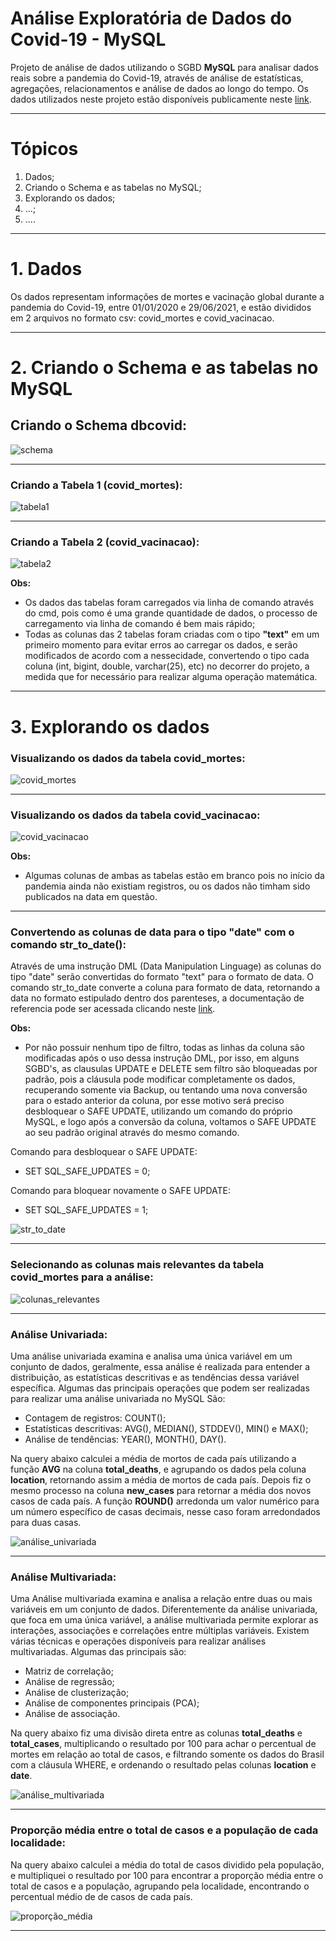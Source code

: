 # **Análise Exploratória de Dados do Covid-19 - MySQL**

 Projeto de análise de dados utilizando o SGBD **MySQL** para analisar dados reais sobre a pandemia do Covid-19, através de análise de estatísticas, agregações, relacionamentos e análise de dados ao longo do tempo.
 Os dados utilizados neste projeto estão disponíveis publicamente neste [link](https://ourworldindata.org/covid-deaths).

---

# **Tópicos**

<ol type="1">
  <li>Dados;</li>
  <li>Criando o Schema e as tabelas no MySQL;</li>
  <li>Explorando os dados;</li>
  <li>...;</li>
  <li>....</li>
</ol>

---

#  1\. **Dados**

 Os dados representam informações de mortes e vacinação global durante a pandemia do Covid-19, entre 01/01/2020 e 29/06/2021, e estão divididos em 2 arquivos no formato csv: covid_mortes e covid_vacinacao.

---

#  2\. **Criando o Schema e as tabelas no MySQL**

## **Criando o Schema dbcovid:**

![schema](https://github.com/jaquessonoliveira/MySQL-Projeto-analise-covid/blob/main/Arquivos/01%20-%20Criando%20o%20Schema%20dbcovid.png?raw=true)

---

### **Criando a Tabela 1 (covid_mortes):**

![tabela1](https://github.com/jaquessonoliveira/MySQL-Projeto-analise-covid/blob/main/Arquivos/02%20-%20Criando%20a%20tabela%20covid_mortes.png?raw=true)

---

### **Criando a Tabela 2 (covid_vacinacao):**

![tabela2](https://github.com/jaquessonoliveira/MySQL-Projeto-analise-covid/blob/main/Arquivos/03%20-%20Criando%20a%20tabela%20covid_vacina%C3%A7%C3%A3o.png?raw=true)

**Obs:**
-  Os dados das tabelas foram carregados via linha de comando através do cmd, pois como é uma grande quantidade de dados, o processo de carregamento via linha de comando é bem mais rápido;
-  Todas as colunas das 2 tabelas foram criadas com o tipo **"text"** em um primeiro momento para evitar erros ao carregar os dados, e serão modificados de acordo com a nessecidade,  convertendo o tipo cada coluna (int, bigint, double, varchar(25), etc) no decorrer do projeto, a medida que for necessário para realizar alguma operação matemática.

---

#  3\. **Explorando os dados**

### **Visualizando os dados da tabela covid_mortes:**

![covid_mortes](https://github.com/jaquessonoliveira/MySQL-Projeto-analise-covid/blob/main/Arquivos/04%20-%20Visualizando%20os%20dados%20covid_mortes.png?raw=true)

---

### **Visualizando os dados da tabela covid_vacinacao:**

![covid_vacinacao](https://github.com/jaquessonoliveira/MySQL-Projeto-analise-covid/blob/main/Arquivos/05%20-%20Visualizando%20os%20dados%20covid_vacina%C3%A7%C3%A3o.png?raw=true)

**Obs:**
-  Algumas colunas de ambas as tabelas estão em branco pois no início da pandemia ainda não existiam registros, ou os dados não timham sido publicados na data em questão.

  ---

### **Convertendo as colunas de data para o tipo "date" com o comando str_to_date():**

 Através de uma instrução DML (Data Manipulation Linguage) as colunas do tipo "date" serão convertidas do formato "text" para o formato de data. O comando str_to_date converte a coluna para  formato de data, retornando a data no formato estipulado dentro dos parenteses, a documentação de referencia pode ser acessada clicando neste [link](https://dev.mysql.com/doc/refman/8.0/en/date-and-time-functions.html).

 **Obs:**
-  Por não possuir nenhum tipo de filtro, todas as linhas da coluna são modificadas após o uso dessa instrução DML, por isso, em alguns SGBD's, as clausulas UPDATE e DELETE sem filtro são bloqueadas por padrão, pois a cláusula pode modificar completamente os dados, recuperando somente via Backup, ou tentando uma nova conversão para o estado anterior da coluna, por esse motivo será preciso desbloquear o SAFE UPDATE, utilizando um comando do próprio MySQL, e logo após a conversão da coluna, voltamos o SAFE UPDATE ao seu padrão original através do mesmo comando.

 Comando para desbloquear o SAFE UPDATE:
- SET SQL_SAFE_UPDATES = 0;

Comando para bloquear novamente o SAFE UPDATE:
- SET SQL_SAFE_UPDATES = 1;

![str_to_date](https://github.com/jaquessonoliveira/MySQL-Projeto-analise-covid/blob/main/Arquivos/06%20-%20Convertendo%20as%20colunas%20de%20data%20-%20str%20para%20date.png?raw=true)

---

### **Selecionando as colunas mais relevantes da tabela covid_mortes para a análise:**

![colunas_relevantes](https://github.com/jaquessonoliveira/MySQL-Projeto-analise-covid/blob/main/Arquivos/07%20-%20Selecionando%20colunas%20relevantes%20para%20a%20an%C3%A1lise%20dos%20dados.png?raw=true)

---

### **Análise Univariada:**

 Uma análise univariada examina e analisa uma única variável em um conjunto de dados, geralmente, essa análise é realizada para entender a distribuição, as estatísticas descritivas e as tendências dessa variável específica. Algumas das principais operações que podem ser realizadas para realizar uma análise univariada no MySQL São: 
- Contagem de registros: COUNT();
- Estatísticas descritivas: AVG(), MEDIAN(), STDDEV(), MIN() e MAX();
- Análise de tendências: YEAR(), MONTH(), DAY().

Na query abaixo calculei a média de mortos de cada país utilizando a função **AVG** na coluna **total_deaths**, e agrupando os dados pela coluna **location**, retornando assim a média de mortos de cada país. Depois fiz o mesmo processo na coluna **new_cases** para retornar a média dos novos casos de cada país. A função **ROUND()** arredonda um valor numérico para um número específico de casas decimais, nesse caso foram arredondados para duas casas.

![análise_univariada](https://github.com/jaquessonoliveira/MySQL-Projeto-analise-covid/blob/main/Arquivos/08%20-%20Fazendo%20uma%20anal%C3%ADse%20univariada.png?raw=true)

---

### **Análise Multivariada:**

 Uma Análise multivariada examina e analisa a relação entre duas ou mais variáveis em um conjunto de dados. Diferentemente da análise univariada, que foca em uma única variável, a análise multivariada permite explorar as interações, associações e correlações entre múltiplas variáveis. Existem várias técnicas e operações disponíveis para realizar análises multivariadas. Algumas das principais são: 
- Matriz de correlação;
- Análise de regressão;
- Análise de clusterização;
- Análise de componentes principais (PCA);
- Análise de associação.

Na query abaixo fiz uma divisão direta entre as colunas **total_deaths** e **total_cases**, multiplicando o resultado por 100 para achar o percentual de mortes em relação ao total de casos, e filtrando somente os dados do Brasil com a cláusula WHERE, e ordenando o resultado pelas colunas **location** e **date**.

![análise_multivariada](https://github.com/jaquessonoliveira/MySQL-Projeto-analise-covid/blob/main/Arquivos/09%20-%20Fazendo%20uma%20anal%C3%ADse%20multivariada.png?raw=true)

---

### **Proporção média entre o total de casos e a população de cada localidade:**

Na query abaixo calculei a média do total de casos dividido pela população, e multipliquei o resultado por 100 para encontrar a proporção média entre o total de casos e a população, agrupando pela localidade, encontrando o percentual médio de de casos de cada país.

![proporção_média](https://github.com/jaquessonoliveira/MySQL-Projeto-analise-covid/blob/main/Arquivos/10%20-%20Propor%C3%A7%C3%A3o%20m%C3%A9dia%20entre%20o%20total%20de%20casos%20e%20a%20popula%C3%A7%C3%A3o.png?raw=true)

---
